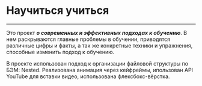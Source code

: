 # Научиться учиться
-------------------

Это проект ***о современных и эффективных подходах к обучению***.
В нем раскрываются главные проблемы в обучении, приводятся
различные цифры и факты, а так же конкретные техники и
упражнения, способные изменить подход к обучению.

В проекте использован подход к организации файловой структуры по БЭМ: Nested.
Реализована анимация через кейфреймы, ипользован API YouTube для вставки видео,
использована флексбокс-вёрстка.
